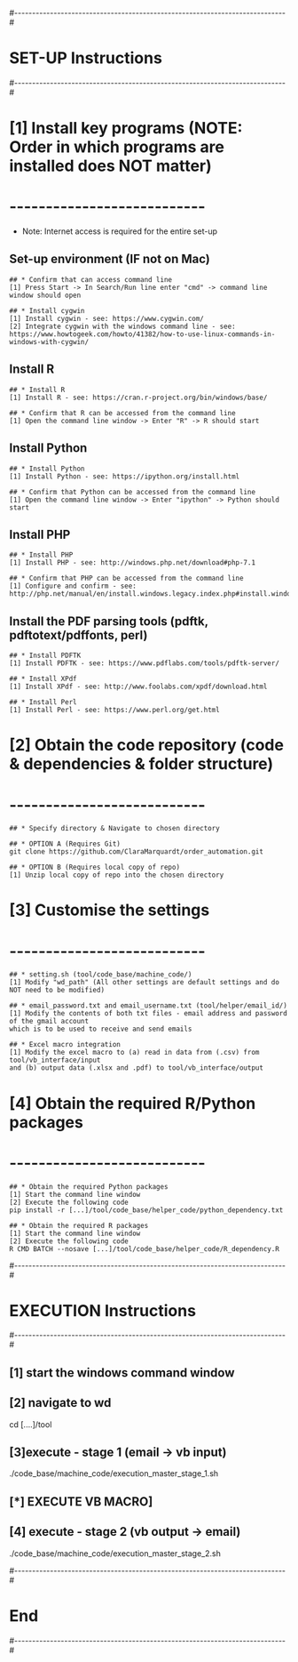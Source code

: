 #----------------------------------------------------------------------------#
# SET-UP Instructions
#----------------------------------------------------------------------------#

# [1] Install key programs (NOTE: Order in which programs are installed does NOT matter)
# ---------------------------

* Note: Internet access is required for the entire set-up

## Set-up environment (IF not on Mac)

	## * Confirm that can access command line
	[1] Press Start -> In Search/Run line enter "cmd" -> command line window should open

	## * Install cygwin
	[1] Install cygwin - see: https://www.cygwin.com/
	[2] Integrate cygwin with the windows command line - see: https://www.howtogeek.com/howto/41382/how-to-use-linux-commands-in-windows-with-cygwin/

## Install R  
	
	## * Install R
	[1] Install R - see: https://cran.r-project.org/bin/windows/base/

	## * Confirm that R can be accessed from the command line
	[1] Open the command line window -> Enter "R" -> R should start

## Install Python 

	## * Install Python
	[1] Install Python - see: https://ipython.org/install.html

	## * Confirm that Python can be accessed from the command line
	[1] Open the command line window -> Enter "ipython" -> Python should start

## Install PHP 

	## * Install PHP
	[1] Install PHP - see: http://windows.php.net/download#php-7.1

	## * Confirm that PHP can be accessed from the command line
	[1] Configure and confirm - see: 
	http://php.net/manual/en/install.windows.legacy.index.php#install.windows.legacy.commandline


## Install the PDF parsing tools (pdftk, pdftotext/pdffonts, perl)

	## * Install PDFTK
	[1] Install PDFTK - see: https://www.pdflabs.com/tools/pdftk-server/

	## * Install XPdf
	[1] Install XPdf - see: http://www.foolabs.com/xpdf/download.html

	## * Install Perl
	[1] Install Perl - see: https://www.perl.org/get.html


# [2] Obtain the code repository (code & dependencies & folder structure) 
# ---------------------------

	## * Specify directory & Navigate to chosen directory

	## * OPTION A (Requires Git)
	git clone https://github.com/ClaraMarquardt/order_automation.git

	## * OPTION B (Requires local copy of repo)
	[1] Unzip local copy of repo into the chosen directory

# [3] Customise the settings
# ---------------------------

	## * setting.sh (tool/code_base/machine_code/)
	[1] Modify "wd_path" (All other settings are default settings and do NOT need to be modified)

	## * email_password.txt and email_username.txt (tool/helper/email_id/)
	[1] Modify the contents of both txt files - email address and password of the gmail account 
	which is to be used to receive and send emails

	## * Excel macro integration
	[1] Modify the excel macro to (a) read in data from (.csv) from tool/vb_interface/input 
	and (b) output data (.xlsx and .pdf) to tool/vb_interface/output

# [4] Obtain the required R/Python packages
# ---------------------------

	## * Obtain the required Python packages
	[1] Start the command line window
	[2] Execute the following code 
	pip install -r [...]/tool/code_base/helper_code/python_dependency.txt

	## * Obtain the required R packages
	[1] Start the command line window
	[2] Execute the following code 
	R CMD BATCH --nosave [...]/tool/code_base/helper_code/R_dependency.R

#----------------------------------------------------------------------------#
# EXECUTION Instructions
#----------------------------------------------------------------------------#

## [1] start the windows command window 

## [2] navigate to wd
cd [....]/tool

## [3]execute - stage 1 (email -> vb input)
./code_base/machine_code/execution_master_stage_1.sh

## [*] EXECUTE VB MACRO]

## [4] execute - stage 2 (vb output -> email)
./code_base/machine_code/execution_master_stage_2.sh


#----------------------------------------------------------------------------#
#                                    End                                     #
#----------------------------------------------------------------------------#
